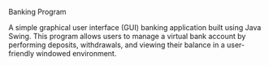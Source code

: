 Banking Program

A simple graphical user interface (GUI) banking application built using Java Swing. This program allows users to manage a virtual bank account by performing deposits, withdrawals, and viewing their balance in a user-friendly windowed environment.
